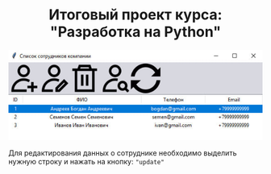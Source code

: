 <h1 align="center">Итоговый проект курса: "Разработка
на Python"</h1> 

![Screenshot](https://github.com/bodyauza/synergy_project/blob/master/synergy_project_img.jpg)<br>

Для редактирования данных о сотруднике необходимо выделить нужную строку и нажать на кнопку: <code>"update"</code>


